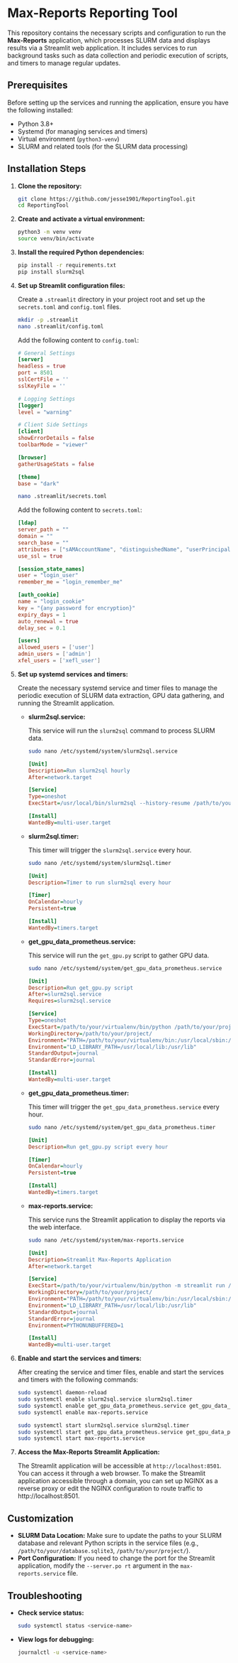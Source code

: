 # Max-Reports Reporting Tool

This repository contains the necessary scripts and configuration to run the **Max-Reports** application, which processes SLURM data and displays results via a Streamlit web application. It includes services to run background tasks such as data collection and periodic execution of scripts, and timers to manage regular updates.

## Prerequisites

Before setting up the services and running the application, ensure you have the following installed:

- Python 3.8+
- Systemd (for managing services and timers)
- Virtual environment (`python3-venv`)
- SLURM and related tools (for the SLURM data processing)

## Installation Steps

1. **Clone the repository:**

   ```bash
   git clone https://github.com/jesse1901/ReportingTool.git
   cd ReportingTool
   ```

2. **Create and activate a virtual environment:**

   ```bash
   python3 -m venv venv
   source venv/bin/activate
3. **Install the required Python dependencies:**

    ```bash
    pip install -r requirements.txt
    pip install slurm2sql
    ```

4. **Set up Streamlit configuration files:**

    Create a `.streamlit` directory in your project root and set up the `secrets.toml` and `config.toml` files.

    ```bash
    mkdir -p .streamlit
    nano .streamlit/config.toml
    ```

    Add the following content to `config.toml`:

    ```toml
    # General Settings
    [server]
    headless = true
    port = 8501
    sslCertFile = ''
    sslKeyFile = ''

    # Logging Settings
    [logger]
    level = "warning"

    # Client Side Settings
    [client]
    showErrorDetails = false
    toolbarMode = "viewer"

    [browser]
    gatherUsageStats = false

    [theme]
    base = "dark"


    ```

    ```bash
    nano .streamlit/secrets.toml
    ```

    Add the following content to `secrets.toml`:

    ```toml
    [ldap]
    server_path = ""
    domain = ""
    search_base = ""
    attributes = ["sAMAccountName", "distinguishedName", "userPrincipalName", "displayName", "manager", "title"]
    use_ssl = true

    [session_state_names]
    user = "login_user"
    remember_me = "login_remember_me"

    [auth_cookie]
    name = "login_cookie"
    key = "{any password for encryption}"
    expiry_days = 1
    auto_renewal = true
    delay_sec = 0.1

    [users]
    allowed_users = ['user']
    admin_users = ['admin']
    xfel_users = ['xefl_user']
    ```

5. **Set up systemd services and timers:**

   Create the necessary systemd service and timer files to manage the periodic execution of SLURM data extraction, GPU data gathering, and running the Streamlit application.

   - **slurm2sql.service:**

     This service will run the `slurm2sql` command to process SLURM data.

     ```bash
     sudo nano /etc/systemd/system/slurm2sql.service
     ```

     ```ini
     [Unit]
     Description=Run slurm2sql hourly
     After=network.target

     [Service]
     Type=oneshot
     ExecStart=/usr/local/bin/slurm2sql --history-resume /path/to/your/database.sqlite3 -- -a

     [Install]
     WantedBy=multi-user.target
     ```

   - **slurm2sql.timer:**

     This timer will trigger the `slurm2sql.service` every hour.

     ```bash
     sudo nano /etc/systemd/system/slurm2sql.timer
     ```

     ```ini
     [Unit]
     Description=Timer to run slurm2sql every hour

     [Timer]
     OnCalendar=hourly
     Persistent=true

     [Install]
     WantedBy=timers.target
     ```

   - **get_gpu_data_prometheus.service:**

     This service will run the `get_gpu.py` script to gather GPU data.

     ```bash
     sudo nano /etc/systemd/system/get_gpu_data_prometheus.service
     ```

     ```ini
     [Unit]
     Description=Run get_gpu.py script
     After=slurm2sql.service
     Requires=slurm2sql.service

     [Service]
     Type=oneshot
     ExecStart=/path/to/your/virtualenv/bin/python /path/to/your/project/get_gpu.py
     WorkingDirectory=/path/to/your/project/
     Environment="PATH=/path/to/your/virtualenv/bin:/usr/local/sbin:/usr/local/bin:/usr/sbin:/usr/bin:/sbin:/bin"
     Environment="LD_LIBRARY_PATH=/usr/local/lib:/usr/lib"
     StandardOutput=journal
     StandardError=journal

     [Install]
     WantedBy=multi-user.target
     ```

   - **get_gpu_data_prometheus.timer:**

     This timer will trigger the `get_gpu_data_prometheus.service` every hour.

     ```bash
     sudo nano /etc/systemd/system/get_gpu_data_prometheus.timer
     ```

     ```ini
     [Unit]
     Description=Run get_gpu.py script every hour

     [Timer]
     OnCalendar=hourly
     Persistent=true

     [Install]
     WantedBy=timers.target
     ```

   - **max-reports.service:**

     This service runs the Streamlit application to display the reports via the web interface.

     ```bash
     sudo nano /etc/systemd/system/max-reports.service
     ```

     ```ini
     [Unit]
     Description=Streamlit Max-Reports Application
     After=network.target

     [Service]
     ExecStart=/path/to/your/virtualenv/bin/python -m streamlit run /path/to/your/project/app.py --server.port=8501 --server.headless=true
     WorkingDirectory=/path/to/your/project/
     Environment="PATH=/path/to/your/virtualenv/bin:/usr/local/sbin:/usr/local/bin:/usr/sbin:/usr/bin:/sbin:/bin"
     Environment="LD_LIBRARY_PATH=/usr/local/lib:/usr/lib"
     StandardOutput=journal
     StandardError=journal
     Environment=PYTHONUNBUFFERED=1

     [Install]
     WantedBy=multi-user.target
     ```

5. **Enable and start the services and timers:**

   After creating the service and timer files, enable and start the services and timers with the following commands:

   ```bash
   sudo systemctl daemon-reload
   sudo systemctl enable slurm2sql.service slurm2sql.timer
   sudo systemctl enable get_gpu_data_prometheus.service get_gpu_data_prometheus.timer
   sudo systemctl enable max-reports.service

   sudo systemctl start slurm2sql.service slurm2sql.timer
   sudo systemctl start get_gpu_data_prometheus.service get_gpu_data_prometheus.timer
   sudo systemctl start max-reports.service
   ```

6. **Access the Max-Reports Streamlit Application:**

   The Streamlit application will be accessible at `http://localhost:8501`. You can access it through a web browser.
   To make the Streamlit application accessible through a domain, you can set up NGINX as a reverse proxy or edit the NGINX configuration to route traffic to http://localhost:8501.

## Customization

- **SLURM Data Location:** Make sure to update the paths to your SLURM database and relevant Python scripts in the service files (e.g., `/path/to/your/database.sqlite3`, `/path/to/your/project/`).
- **Port Configuration:** If you need to change the port for the Streamlit application, modify the `--server.po rt` argument in the `max-reports.service` file.

## Troubleshooting

- **Check service status:**
  ```bash
  sudo systemctl status <service-name>
  ```
- **View logs for debugging:**
  ```bash
  journalctl -u <service-name>
  ```

